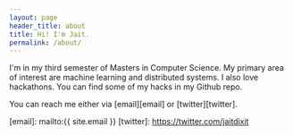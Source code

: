 ```yaml
---
layout: page
header_title: about
title: Hi! I'm Jait.
permalink: /about/
---
```


I'm in my third semester of Masters in Computer Science. My primary area of interest
are machine learning and distributed systems. I also love hackathons. You can find
some of my hacks in my Github repo.

You can reach me either via [email][email] or [twitter][twitter].

[email]: mailto:{{ site.email }}
[twitter]: https://twitter.com/jaitdixit
